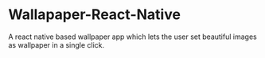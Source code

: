 # Wallapaper-React-Native
A react native based wallpaper app which lets the user set beautiful images as wallpaper in a single click.

